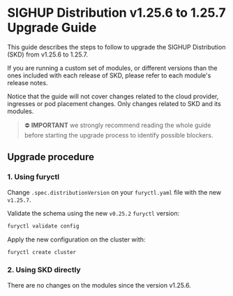 # SIGHUP Distribution v1.25.6 to 1.25.7 Upgrade Guide

This guide describes the steps to follow to upgrade the SIGHUP Distribution (SKD) from v1.25.6 to 1.25.7.

If you are running a custom set of modules, or different versions than the ones included with each release of SKD, please refer to each module's release notes.

Notice that the guide will not cover changes related to the cloud provider, ingresses or pod placement changes. Only changes related to SKD and its modules.

> ⛔️ **IMPORTANT**
> we strongly recommend reading the whole guide before starting the upgrade process to identify possible blockers.

## Upgrade procedure

### 1. Using furyctl

Change `.spec.distributionVersion` on your `furyctl.yaml` file with the new `v1.25.7`.

Validate the schema using the new `v0.25.2` `furyctl` version:

```bash
furyctl validate config
```

Apply the new configuration on the cluster with:

```bash
furyctl create cluster
```

### 2. Using SKD directly

There are no changes on the modules since the version v1.25.6.